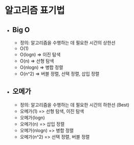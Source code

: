# 알고리즘 표기법

- ## Big O

  - 정의: 알고리즘을 수행하는 데 필요한 시간의 상한선
  - O(1)
  - O(logn) => 이진 탐색
  - O(n) => 선형 탐색
  - O(nlogn) => 병합 정렬
  - O(n^2) => 버블 정렬, 선택 정렬, 삽입 정렬

- ## 오메가
  - 정의: 알고리즘을 수행하는 데 필요한 시간의 하한선 (Best)
  - 오메가(1) => 선형 탐색, 이진 탐색
  - 오메가(logn)
  - 오메가(n) => 삽입 정렬
  - 오메가(nlogn) => 병합 정렬
  - 오메가(n^2) => 선택 정렬, 버블 정렬
